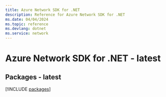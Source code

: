 ```yaml
---
title: Azure Network SDK for .NET
description: Reference for Azure Network SDK for .NET
ms.date: 04/04/2024
ms.topic: reference
ms.devlang: dotnet
ms.service: network
---
```

# Azure Network SDK for .NET - latest
## Packages - latest
[!INCLUDE [packages](network-index.md)]